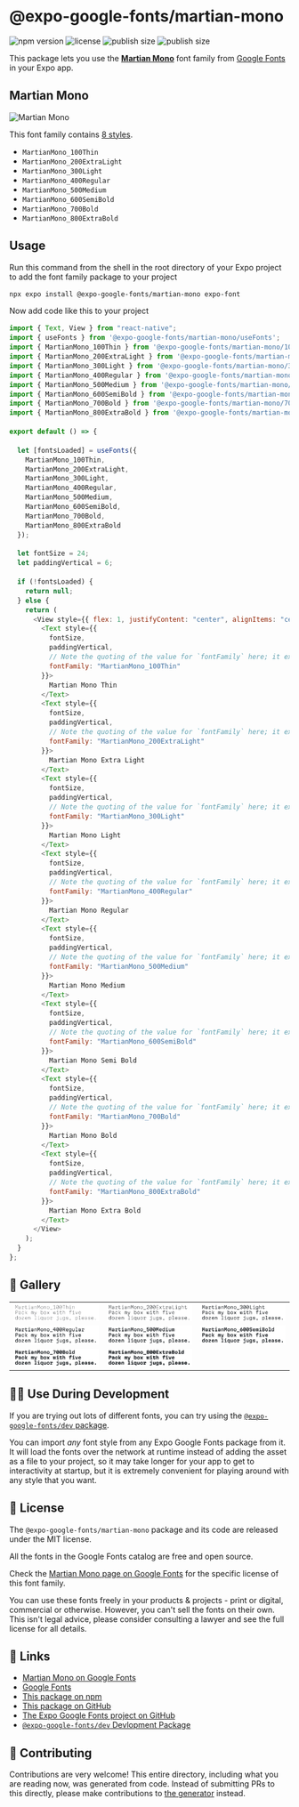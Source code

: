 # @expo-google-fonts/martian-mono

![npm version](https://flat.badgen.net/npm/v/@expo-google-fonts/martian-mono)
![license](https://flat.badgen.net/github/license/expo/google-fonts)
![publish size](https://flat.badgen.net/packagephobia/install/@expo-google-fonts/martian-mono)
![publish size](https://flat.badgen.net/packagephobia/publish/@expo-google-fonts/martian-mono)

This package lets you use the [**Martian Mono**](https://fonts.google.com/specimen/Martian+Mono) font family from [Google Fonts](https://fonts.google.com/) in your Expo app.

## Martian Mono

![Martian Mono](./font-family.png)

This font family contains [8 styles](#-gallery).

- `MartianMono_100Thin`
- `MartianMono_200ExtraLight`
- `MartianMono_300Light`
- `MartianMono_400Regular`
- `MartianMono_500Medium`
- `MartianMono_600SemiBold`
- `MartianMono_700Bold`
- `MartianMono_800ExtraBold`

## Usage

Run this command from the shell in the root directory of your Expo project to add the font family package to your project

```sh
npx expo install @expo-google-fonts/martian-mono expo-font
```

Now add code like this to your project

```js
import { Text, View } from "react-native";
import { useFonts } from '@expo-google-fonts/martian-mono/useFonts';
import { MartianMono_100Thin } from '@expo-google-fonts/martian-mono/100Thin';
import { MartianMono_200ExtraLight } from '@expo-google-fonts/martian-mono/200ExtraLight';
import { MartianMono_300Light } from '@expo-google-fonts/martian-mono/300Light';
import { MartianMono_400Regular } from '@expo-google-fonts/martian-mono/400Regular';
import { MartianMono_500Medium } from '@expo-google-fonts/martian-mono/500Medium';
import { MartianMono_600SemiBold } from '@expo-google-fonts/martian-mono/600SemiBold';
import { MartianMono_700Bold } from '@expo-google-fonts/martian-mono/700Bold';
import { MartianMono_800ExtraBold } from '@expo-google-fonts/martian-mono/800ExtraBold';

export default () => {

  let [fontsLoaded] = useFonts({
    MartianMono_100Thin, 
    MartianMono_200ExtraLight, 
    MartianMono_300Light, 
    MartianMono_400Regular, 
    MartianMono_500Medium, 
    MartianMono_600SemiBold, 
    MartianMono_700Bold, 
    MartianMono_800ExtraBold
  });

  let fontSize = 24;
  let paddingVertical = 6;

  if (!fontsLoaded) {
    return null;
  } else {
    return (
      <View style={{ flex: 1, justifyContent: "center", alignItems: "center" }}>
        <Text style={{
          fontSize,
          paddingVertical,
          // Note the quoting of the value for `fontFamily` here; it expects a string!
          fontFamily: "MartianMono_100Thin"
        }}>
          Martian Mono Thin
        </Text>
        <Text style={{
          fontSize,
          paddingVertical,
          // Note the quoting of the value for `fontFamily` here; it expects a string!
          fontFamily: "MartianMono_200ExtraLight"
        }}>
          Martian Mono Extra Light
        </Text>
        <Text style={{
          fontSize,
          paddingVertical,
          // Note the quoting of the value for `fontFamily` here; it expects a string!
          fontFamily: "MartianMono_300Light"
        }}>
          Martian Mono Light
        </Text>
        <Text style={{
          fontSize,
          paddingVertical,
          // Note the quoting of the value for `fontFamily` here; it expects a string!
          fontFamily: "MartianMono_400Regular"
        }}>
          Martian Mono Regular
        </Text>
        <Text style={{
          fontSize,
          paddingVertical,
          // Note the quoting of the value for `fontFamily` here; it expects a string!
          fontFamily: "MartianMono_500Medium"
        }}>
          Martian Mono Medium
        </Text>
        <Text style={{
          fontSize,
          paddingVertical,
          // Note the quoting of the value for `fontFamily` here; it expects a string!
          fontFamily: "MartianMono_600SemiBold"
        }}>
          Martian Mono Semi Bold
        </Text>
        <Text style={{
          fontSize,
          paddingVertical,
          // Note the quoting of the value for `fontFamily` here; it expects a string!
          fontFamily: "MartianMono_700Bold"
        }}>
          Martian Mono Bold
        </Text>
        <Text style={{
          fontSize,
          paddingVertical,
          // Note the quoting of the value for `fontFamily` here; it expects a string!
          fontFamily: "MartianMono_800ExtraBold"
        }}>
          Martian Mono Extra Bold
        </Text>
      </View>
    );
  }
};
```

## 🔡 Gallery


||||
|-|-|-|
|![MartianMono_100Thin](./100Thin/MartianMono_100Thin.ttf.png)|![MartianMono_200ExtraLight](./200ExtraLight/MartianMono_200ExtraLight.ttf.png)|![MartianMono_300Light](./300Light/MartianMono_300Light.ttf.png)||
|![MartianMono_400Regular](./400Regular/MartianMono_400Regular.ttf.png)|![MartianMono_500Medium](./500Medium/MartianMono_500Medium.ttf.png)|![MartianMono_600SemiBold](./600SemiBold/MartianMono_600SemiBold.ttf.png)||
|![MartianMono_700Bold](./700Bold/MartianMono_700Bold.ttf.png)|![MartianMono_800ExtraBold](./800ExtraBold/MartianMono_800ExtraBold.ttf.png)|||


## 👩‍💻 Use During Development

If you are trying out lots of different fonts, you can try using the [`@expo-google-fonts/dev` package](https://github.com/expo/google-fonts/tree/master/font-packages/dev#readme).

You can import _any_ font style from any Expo Google Fonts package from it. It will load the fonts over the network at runtime instead of adding the asset as a file to your project, so it may take longer for your app to get to interactivity at startup, but it is extremely convenient for playing around with any style that you want.


## 📖 License

The `@expo-google-fonts/martian-mono` package and its code are released under the MIT license.

All the fonts in the Google Fonts catalog are free and open source.

Check the [Martian Mono page on Google Fonts](https://fonts.google.com/specimen/Martian+Mono) for the specific license of this font family.

You can use these fonts freely in your products & projects - print or digital, commercial or otherwise. However, you can't sell the fonts on their own. This isn't legal advice, please consider consulting a lawyer and see the full license for all details.

## 🔗 Links

- [Martian Mono on Google Fonts](https://fonts.google.com/specimen/Martian+Mono)
- [Google Fonts](https://fonts.google.com/)
- [This package on npm](https://www.npmjs.com/package/@expo-google-fonts/martian-mono)
- [This package on GitHub](https://github.com/expo/google-fonts/tree/master/font-packages/martian-mono)
- [The Expo Google Fonts project on GitHub](https://github.com/expo/google-fonts)
- [`@expo-google-fonts/dev` Devlopment Package](https://github.com/expo/google-fonts/tree/master/font-packages/dev)

## 🤝 Contributing

Contributions are very welcome! This entire directory, including what you are reading now, was generated from code. Instead of submitting PRs to this directly, please make contributions to [the generator](https://github.com/expo/google-fonts/tree/master/packages/generator) instead.
